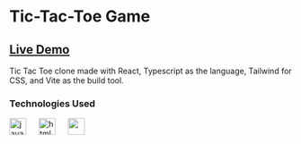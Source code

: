 # Tic-Tac-Toe Game

## [Live Demo](https://ozan-sert.github.io/tic-tac-toe/)

Tic Tac Toe clone made with React, Typescript as the language, Tailwind for CSS, and Vite as the build tool.

### Technologies Used 

<img src="https://cdn.jsdelivr.net/gh/devicons/devicon/icons/react/react-original-wordmark.svg" alt="javascript" width="30" height="30"/> </a>  &emsp;    <img src="https://cdn.jsdelivr.net/gh/devicons/devicon/icons/typescript/typescript-original.svg" alt="html5" width="30" height="30"/> </a>  &emsp;   <img src="https://cdn.jsdelivr.net/gh/devicons/devicon/icons/tailwindcss/tailwindcss-plain.svg" width="30" height="30"/> </a>

          

